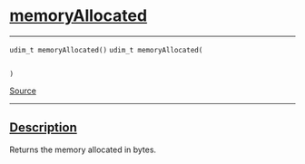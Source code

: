 
<h1 id="memory-allocated">
 <a href="#/api/device/memoryAllocated" class="anchor">
   <span>memoryAllocated</span>
  </a>
</h1>

<div class="signature">

<hr>

  <div class="definition-container">
    <div class="definition">
      <code class="desktop-only"><span class="token keyword">udim&lowbar;t</span> memoryAllocated()</code>
      <code class="mobile-only"><span class="token keyword">udim&lowbar;t</span> memoryAllocated(
    
)</code>
      <div class="flex-spacing"></div>
      <a href="https://github.com/libocca/occa/blob/3f46f975/include/occa/core/device.hpp#L332" target="_blank">Source</a>
    </div>
    
  </div>

  <hr>
</div>


<h2 id="description">
 <a href="#/api/device/memoryAllocated?id=description" class="anchor">
   <span>Description</span>
  </a>
</h2>

Returns the memory allocated in bytes.
